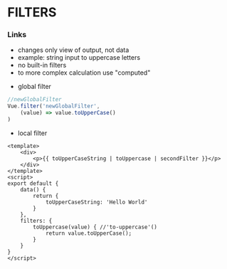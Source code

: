 # FILTERS #
### Links ###
- changes only view of output, not data 
- example: string input to uppercase letters
- no built-in filters 
- to more complex calculation use "computed" 
* global filter
```javascript
//newGlobalFilter
Vue.filter('newGlobalFilter', 
    (value) => value.toUpperCase()
)
```

* local filter
```vue
<template>
    <div>
        <p>{{ toUpperCaseString | toUppercase | secondFilter }}</p>
    </div>
</template>
<script>
export default {
    data() {
        return {
            toUpperCaseString: 'Hello World'
        }   
    }, 
    filters: {
        toUppercase(value) { //'to-uppercase'()
            return value.toUpperCase();     
        }   
    }
}
</script>
```